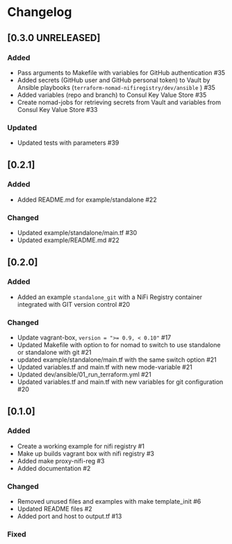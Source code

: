 # Changelog
## [0.3.0 UNRELEASED]

### Added
- Pass arguments to Makefile with variables for GitHub authentication #35
- Added secrets (GitHub user and GitHub personal token) to Vault by Ansible playbooks (`terraform-nomad-nifiregistry/dev/ansible` ) #35
- Added variables (repo and branch) to Consul Key Value Store #35 
- Create nomad-jobs for retrieving secrets from Vault and variables from Consul Key Value Store #33

### Updated 
- Updated tests with parameters #39

## [0.2.1]

### Added
- Added README.md for example/standalone #22

### Changed
- Updated example/standalone/main.tf #30
- Updated example/README.md #22

## [0.2.0]

### Added
- Added an example `standalone_git` with a NiFi Registry container integrated with GIT version control #20

### Changed
- Update vagrant-box, `version = ">= 0.9, < 0.10"` #17
- Updated Makefile with option to for nomad to switch to use standalone or standalone with git #21
- updated example/standalone/main.tf with the same switch option #21
- Updated variables.tf and main.tf with new mode-variable #21
- Updated dev/ansible/01_run_terraform.yml #21
- Updated variables.tf and main.tf with new variables for git configuration #20

## [0.1.0]

### Added
- Create a working example for nifi registry #1
- Make up builds vagrant box with nifi registry #3
- Added make proxy-nifi-reg #3
- Added documentation #2

### Changed
- Removed unused files and examples with make template_init #6
- Updated README files #2
- Added port and host to output.tf #13


### Fixed

